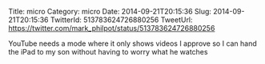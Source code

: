 Title: micro
Category: micro
Date: 2014-09-21T20:15:36
Slug: 2014-09-21T20:15:36
TwitterId: 513783624726880256
TweetUrl: https://twitter.com/mark_philpot/status/513783624726880256

YouTube needs a mode where it only shows videos I approve so I can hand the iPad to my son without having to worry what he watches